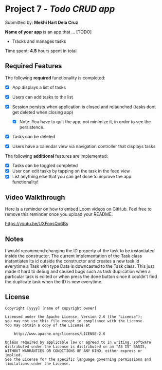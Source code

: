 # Project 7 - *Todo CRUD app*

Submitted by: **Mekhi Hart Dela Cruz**

**Name of your app** is an app that ... [TODO] 
- Tracks and manages tasks

Time spent: **4.5** hours spent in total

## Required Features

The following **required** functionality is completed:

- [X] App displays a list of tasks
- [X] Users can add tasks to the list
- [X] Session persists when application is closed and relaunched (tasks dont get deleted when closing app) 
  - [X] Note: You have to quit the app, not minimize it, in order to see the persistence.
- [X] Tasks can be deleted
- [X] Users have a calendar view via navigation controller that displays tasks	


The following **additional** features are implemented:

- [X] Tasks can be toggled completed
- [X] User can edit tasks by tapping on the task in the feed view
- [X] List anything else that you can get done to improve the app functionality!

## Video Walkthrough

Here is a reminder on how to embed Loom videos on GitHub. Feel free to remove this reminder once you upload your README. 

https://youtu.be/UXFoqsQu6Bs

## Notes

I would recommend changing the ID property of the task to be instantiated inside the constructor. The current implementation of the Task class instantiates its id outside the constructor and creates a new task id everytime a Task with type Data is downcasted to the Task class. This just made it hard to debug and caused bugs such as task duplication when a particular task is edited or when press the done button since it couldn't find the duplicate task when the ID is new everytime.

## License

    Copyright [yyyy] [name of copyright owner]

    Licensed under the Apache License, Version 2.0 (the "License");
    you may not use this file except in compliance with the License.
    You may obtain a copy of the License at

        http://www.apache.org/licenses/LICENSE-2.0

    Unless required by applicable law or agreed to in writing, software
    distributed under the License is distributed on an "AS IS" BASIS,
    WITHOUT WARRANTIES OR CONDITIONS OF ANY KIND, either express or implied.
    See the License for the specific language governing permissions and
    limitations under the License.
